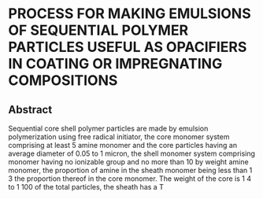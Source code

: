 # PROCESS FOR MAKING EMULSIONS OF SEQUENTIAL POLYMER PARTICLES USEFUL AS OPACIFIERS IN COATING OR IMPREGNATING COMPOSITIONS

## Abstract
Sequential core shell polymer particles are made by emulsion polymerization using free radical initiator, the core monomer system comprising at least 5 amine monomer and the core particles having an average diameter of 0.05 to 1 micron, the shell monomer system comprising monomer having no ionizable group and no more than 10 by weight amine monomer, the proportion of amine in the sheath monomer being less than 1 3 the proportion thereof in the core monomer. The weight of the core is 1 4 to 1 100 of the total particles, the sheath has a T